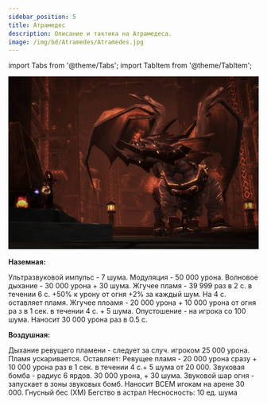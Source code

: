 ```yaml
---
sidebar_position: 5
title: Атрамедес
description: Описание и тактика на Атрамедеса.
image: /img/bd/Atramedes/Atramedes.jpg
---
```


import Tabs from '@theme/Tabs';
import TabItem from '@theme/TabItem';

<div className="text--center">

![Atramedes](/img/bd/Atramedes/Atramedes.jpg)

</div>

**Наземная:**

Ультразвуковой импульс - 7 шума.
Модуляция - 50 000 урона.
Волновое дыхание - 30 000 урона + 30 шума.
Жгучее пламя - 39 999 раз в 2 с. в течении 6 с. +50% к урону от огня +2% за каждый шум.  На 4 с. оставляет пламя.
Жгучее плоамя - 20 000 урона + 10 000 урона от огня ра з в 1 сек. в течении 4 с. + 5 шума.
Опустошение - на игрока со 100 шума. Наносит 30 000 урона раз в 0.5 с.

**Воздушная:**

Дыхание ревущего пламени - следует за случ. игроком 25 000 урона. Пламя ускаривается. Оставляет:
Ревущее пламя - 20 000 урона сразу + 10 000 урона раз в 1 сек. в течении 4 с.+ 5 шума от 20 000.
Звуковая бомба - радиус 6 ярдов. 30 000 урона, + 30 шума.
Звуковой шар огня - запускает в зоны звуковых бомб. Наносит ВСЕМ игокам на арене 30 000.
Гнусный бес (ХМ)
Бегство в астрал
Несносность: 10 ед. шума